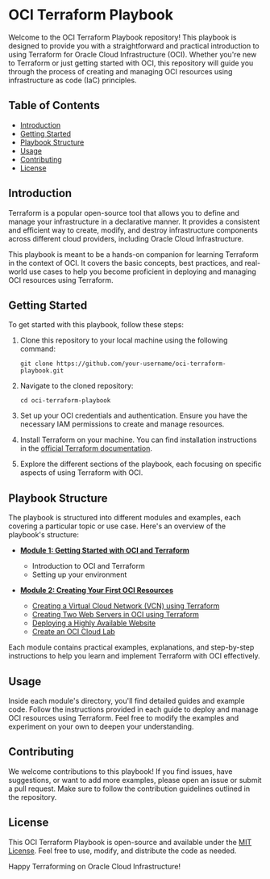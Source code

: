 # OCI Terraform Playbook

Welcome to the OCI Terraform Playbook repository! This playbook is designed to provide you with a straightforward and practical introduction to using Terraform for Oracle Cloud Infrastructure (OCI). Whether you're new to Terraform or just getting started with OCI, this repository will guide you through the process of creating and managing OCI resources using infrastructure as code (IaC) principles.

## Table of Contents

- [Introduction](#introduction)
- [Getting Started](#getting-started)
- [Playbook Structure](#playbook-structure)
- [Usage](#usage)
- [Contributing](#contributing)
- [License](#license)

## Introduction

Terraform is a popular open-source tool that allows you to define and manage your infrastructure in a declarative manner. It provides a consistent and efficient way to create, modify, and destroy infrastructure components across different cloud providers, including Oracle Cloud Infrastructure.

This playbook is meant to be a hands-on companion for learning Terraform in the context of OCI. It covers the basic concepts, best practices, and real-world use cases to help you become proficient in deploying and managing OCI resources using Terraform.

## Getting Started

To get started with this playbook, follow these steps:

1. Clone this repository to your local machine using the following command:
   ```
   git clone https://github.com/your-username/oci-terraform-playbook.git
   ```

2. Navigate to the cloned repository:
   ```
   cd oci-terraform-playbook
   ```

3. Set up your OCI credentials and authentication. Ensure you have the necessary IAM permissions to create and manage resources.

4. Install Terraform on your machine. You can find installation instructions in the [official Terraform documentation](https://learn.hashicorp.com/tutorials/terraform/install-cli).

5. Explore the different sections of the playbook, each focusing on specific aspects of using Terraform with OCI.

## Playbook Structure

The playbook is structured into different modules and examples, each covering a particular topic or use case. Here's an overview of the playbook's structure:

- **[Module 1: Getting Started with OCI and Terraform](https://github.com/saurabhterna/terraform-oci/tree/main/Module-1)**
  - Introduction to OCI and Terraform
  - Setting up your environment

- **[Module 2: Creating Your First OCI Resources](https://github.com/saurabhterna/terraform-oci/tree/main/Module-2)**
  - [Creating a Virtual Cloud Network (VCN) using Terraform](https://github.com/saurabhterna/terraform-oci/tree/main/Module-2/1.%20Create-VCN)
  - [Creating Two Web Servers in OCI using Terraform](https://github.com/saurabhterna/terraform-oci/tree/main/Module-2/2.%20Create-Compute)
  - [Deploying a Highly Available Website](https://github.com/saurabhterna/terraform-oci/tree/main/Module-2/3.%20High%20Availability%20Website)
  - [Create an OCI Cloud Lab](https://github.com/saurabhterna/terraform-oci/tree/main/Module-2/4.%20Create%20an%20OCI%20Cloud%20Lab)


Each module contains practical examples, explanations, and step-by-step instructions to help you learn and implement Terraform with OCI effectively.

## Usage

Inside each module's directory, you'll find detailed guides and example code. Follow the instructions provided in each guide to deploy and manage OCI resources using Terraform. Feel free to modify the examples and experiment on your own to deepen your understanding.

## Contributing

We welcome contributions to this playbook! If you find issues, have suggestions, or want to add more examples, please open an issue or submit a pull request. Make sure to follow the contribution guidelines outlined in the repository.

## License

This OCI Terraform Playbook is open-source and available under the [MIT License](LICENSE). Feel free to use, modify, and distribute the code as needed.

Happy Terraforming on Oracle Cloud Infrastructure!

